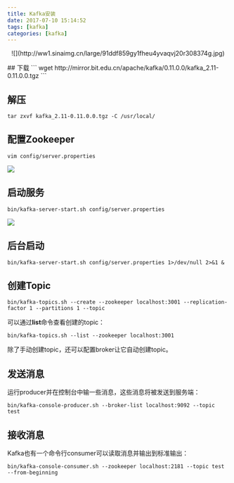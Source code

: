 ```yaml
---
title: Kafka安装
date: 2017-07-10 15:14:52
tags: [kafka]
categories: [kafka]
---
```

<p  align='center'>
![](http://ww1.sinaimg.cn/large/91ddf859gy1fheu4yvaqvj20r308374g.jpg)
</p>
## 下载
```
wget http://mirror.bit.edu.cn/apache/kafka/0.11.0.0/kafka_2.11-0.11.0.0.tgz
```

## 解压
```
tar zxvf kafka_2.11-0.11.0.0.tgz -C /usr/local/
```

## 配置Zookeeper
```
vim config/server.properties
```
![](http://ww1.sinaimg.cn/large/91ddf859gy1fheu8w245kj20ep03nq2w.jpg)

## 启动服务
```
bin/kafka-server-start.sh config/server.properties
```
![](http://ww1.sinaimg.cn/large/91ddf859gy1fheualpfihj210h04wdgh.jpg)

## 后台启动
```
bin/kafka-server-start.sh config/server.properties 1>/dev/null 2>&1 &
```

## 创建Topic
```
bin/kafka-topics.sh --create --zookeeper localhost:3001 --replication-factor 1 --partitions 1 --topic 
```

可以通过**list**命令查看创建的topic：
```
bin/kafka-topics.sh --list --zookeeper localhost:3001
```
除了手动创建topic，还可以配置broker让它自动创建topic。

## 发送消息
运行producer并在控制台中输一些消息，这些消息将被发送到服务端：
```
bin/kafka-console-producer.sh --broker-list localhost:9092 --topic test
```

## 接收消息
Kafka也有一个命令行consumer可以读取消息并输出到标准输出：
```
bin/kafka-console-consumer.sh --zookeeper localhost:2181 --topic test --from-beginning
```
